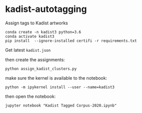 # kadist-autotagging
Assign tags to Kadist artworks

```
conda create -n kadist3 python=3.6
conda activate kadist3
pip install  --ignore-installed certifi -r requirements.txt
```

Get latest `kadist.json`

then create the assignments:

```
python assign_kadist_clusters.py

```

make sure the kernel is available to the notebook:

```
python -m ipykernel install --user --name=kadist3

```

then open the notebook:

```
jupyter notebook "Kadist Tagged Corpus-2020.ipynb"

```
